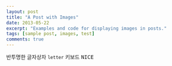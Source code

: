 ```yaml
---
layout: post
title: "A Post with Images"
date: 2013-05-22
excerpt: "Examples and code for displaying images in posts."
tags: [sample post, images, test]
comments: true
---
```


반투명한 글자상자 `letter`
키보드 <kbd>N</kbd><kbd>I</kbd><kbd>C</kbd><kbd>E</kbd>
